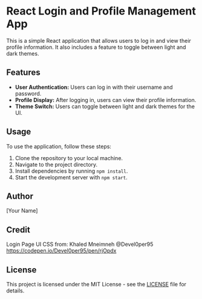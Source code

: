 # React Login and Profile Management App

This is a simple React application that allows users to log in and view their profile information. It also includes a feature to toggle between light and dark themes.

## Features

- **User Authentication:** Users can log in with their username and password.
- **Profile Display:** After logging in, users can view their profile information.
- **Theme Switch:** Users can toggle between light and dark themes for the UI.

## Usage

To use the application, follow these steps:

1. Clone the repository to your local machine.
2. Navigate to the project directory.
3. Install dependencies by running `npm install`.
4. Start the development server with `npm start`.

## Author

[Your Name]

## Credit

Login Page UI CSS from:
Khaled Mneimneh
@Devel0per95
https://codepen.io/Devel0per95/pen/rjOpdx

## License

This project is licensed under the MIT License - see the [LICENSE](LICENSE) file for details.
